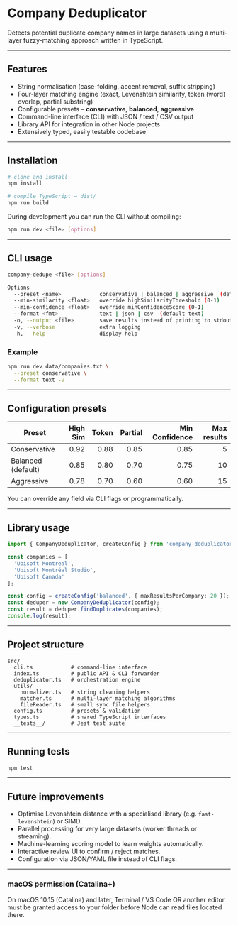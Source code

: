 # Company Deduplicator

Detects potential duplicate company names in large datasets using a multi-layer fuzzy-matching approach written in TypeScript.

---

## Features

*   String normalisation (case-folding, accent removal, suffix stripping)
*   Four-layer matching engine (exact, Levenshtein similarity, token (word) overlap, partial substring)
*   Configurable presets – **conservative**, **balanced**, **aggressive**
*   Command-line interface (CLI) with JSON / text / CSV output
*   Library API for integration in other Node projects
*   Extensively typed, easily testable codebase

---

## Installation

```bash
# clone and install
npm install

# compile TypeScript → dist/
npm run build
```

During development you can run the CLI without compiling:

```bash
npm run dev <file> [options]
```

---

## CLI usage

```bash
company-dedupe <file> [options]

Options
  --preset <name>            conservative | balanced | aggressive  (default balanced)
  --min-similarity <float>   override highSimilarityThreshold (0-1)
  --min-confidence <float>   override minConfidenceScore (0-1)
  --format <fmt>             text | json | csv  (default text)
  -o, --output <file>        save results instead of printing to stdout
  -v, --verbose              extra logging
  -h, --help                 display help
```

### Example

```bash
npm run dev data/companies.txt \
  --preset conservative \
  --format text -v
```

---

## Configuration presets

| Preset        | High Sim | Token | Partial | Min Confidence | Max results |
|---------------|---------:|------:|--------:|---------------:|------------:|
| Conservative  | 0.92     | 0.88  | 0.85    | 0.85           | 5           |
| Balanced (default)| 0.85 | 0.80  | 0.70    | 0.75           | 10          |
| Aggressive    | 0.78     | 0.70  | 0.60    | 0.60           | 15          |

You can override any field via CLI flags or programmatically.

---

## Library usage

```ts
import { CompanyDeduplicator, createConfig } from 'company-deduplicator';

const companies = [
  'Ubisoft Montreal',
  'Ubisoft Montréal Studio',
  'Ubisoft Canada'
];

const config = createConfig('balanced', { maxResultsPerCompany: 20 });
const deduper = new CompanyDeduplicator(config);
const result = deduper.findDuplicates(companies);
console.log(result);
```

---

## Project structure

```
src/
  cli.ts            # command-line interface
  index.ts          # public API & CLI forwarder
  deduplicator.ts   # orchestration engine
  utils/
    normalizer.ts   # string cleaning helpers
    matcher.ts      # multi-layer matching algorithms
    fileReader.ts   # small sync file helpers
  config.ts         # presets & validation
  types.ts          # shared TypeScript interfaces
  __tests__/        # Jest test suite
```

---

## Running tests

```bash
npm test
```

---

## Future improvements

*   Optimise Levenshtein distance with a specialised library (e.g. `fast-levenshtein`) or SIMD.
*   Parallel processing for very large datasets (worker threads or streaming).
*   Machine-learning scoring model to learn weights automatically.
*   Interactive review UI to confirm / reject matches.
*   Configuration via JSON/YAML file instead of CLI flags. 

---

### macOS permission (Catalina+)

On macOS 10.15 (Catalina) and later, Terminal / VS Code OR another editor must be granted access to your folder before Node can read files located there.
